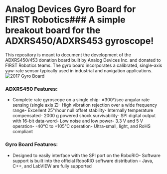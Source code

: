 # Analog Devices Gyro Board for FIRST Robotics### A simple breakout board for the ADXRS450/ADXRS453 gyroscope!
This repository is meant to document the development of the ADXRS450/453 donation board built by Analog Devices Inc. and donated to FIRST Robotics teams. The gyro board incorporates a calibrated, single-axis yaw-rate sensor typically used in industrial and navigation applications. 
![2017 Gyro Board](https://raw.githubusercontent.com/juchong/Analog-Devices-Gyro-Board/master/Documentation/2017/am-3555-2.jpg )
### ADXRS450 Features:
- Complete rate gyroscope on a single chip- ±300°/sec angular rate sensing (single axis Z)- High vibration rejection over a wide frequency range- Excellent 25°/hour null offset stability- Internally temperature compensated- 2000 g powered shock survivability- SPI digital output with 16-bit data-word- Low noise and low power- 3.3 V and 5 V operation- -40°C to +105°C operation- Ultra-small, light, and RoHS compliant
### Gyro Board Features:
- Designed to easily interface with the SPI port on the RoboRIO- Software support is built into the official RoboRIO software distribution - Java, C++, and LabVIEW are fully supported
